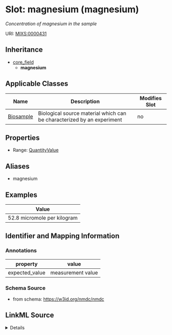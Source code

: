# Slot: magnesium (magnesium)


_Concentration of magnesium in the sample_



URI: [MIXS:0000431](https://w3id.org/mixs/0000431)




## Inheritance

* [core_field](core_field.md)
    * **magnesium**





## Applicable Classes

| Name | Description | Modifies Slot |
| --- | --- | --- |
[Biosample](Biosample.md) | Biological source material which can be characterized by an experiment |  no  |







## Properties

* Range: [QuantityValue](QuantityValue.md)



## Aliases


* magnesium




## Examples

| Value |
| --- |
| 52.8 micromole per kilogram |

## Identifier and Mapping Information





### Annotations

| property | value |
| --- | --- |
| expected_value | measurement value || preferred_unit | mole per liter, milligram per liter, parts per million, micromole per kilogram || occurrence | 1 |



### Schema Source


* from schema: https://w3id.org/nmdc/nmdc




## LinkML Source

<details>
```yaml
name: magnesium
annotations:
  expected_value:
    tag: expected_value
    value: measurement value
  preferred_unit:
    tag: preferred_unit
    value: mole per liter, milligram per liter, parts per million, micromole per kilogram
  occurrence:
    tag: occurrence
    value: '1'
description: Concentration of magnesium in the sample
title: magnesium
examples:
- value: 52.8 micromole per kilogram
from_schema: https://w3id.org/nmdc/nmdc
aliases:
- magnesium
rank: 1000
is_a: core field
slot_uri: MIXS:0000431
multivalued: false
alias: magnesium
domain_of:
- Biosample
range: QuantityValue

```
</details>